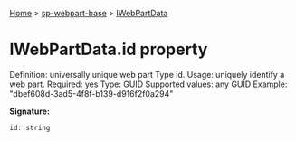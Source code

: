 <!-- docId=sp-webpart-base.iwebpartdata.id -->

[Home](./index.md) &gt; [sp-webpart-base](./sp-webpart-base.md) &gt; [IWebPartData](./sp-webpart-base.iwebpartdata.md)

# IWebPartData.id property

Definition: universally unique web part Type id. Usage: uniquely identify a web part. Required: yes Type: GUID Supported values: any GUID Example: "dbef608d-3ad5-4f8f-b139-d916f2f0a294"

**Signature:**
```javascript
id: string
```
